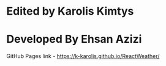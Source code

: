 # Edited by Karolis Kimtys
# Developed By Ehsan Azizi

GitHub Pages link - https://k-karolis.github.io/ReactWeather/
